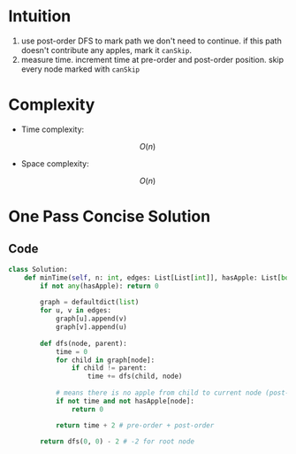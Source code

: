 # Intuition
<!-- Describe your first thoughts on how to solve this problem. -->
1. use post-order DFS to mark path we don't need to continue. if this path doesn't contribute any apples, mark it `canSkip`.
2. measure time. increment time at pre-order and post-order position. skip every node marked with `canSkip`

# Complexity
- Time complexity:
<!-- Add your time complexity here, e.g. $$O(n)$$ -->
$$O(n)$$

- Space complexity:
<!-- Add your space complexity here, e.g. $$O(n)$$ -->
$$O(n)$$

# One Pass Concise Solution

## Code

```py
class Solution:
    def minTime(self, n: int, edges: List[List[int]], hasApple: List[bool]) -> int:
        if not any(hasApple): return 0
        
        graph = defaultdict(list)
        for u, v in edges:
            graph[u].append(v)
            graph[v].append(u)
            
        def dfs(node, parent):
            time = 0
            for child in graph[node]:
                if child != parent:
                    time += dfs(child, node)
            
            # means there is no apple from child to current node (post-order)
            if not time and not hasApple[node]:
                return 0

            return time + 2 # pre-order + post-order
        
        return dfs(0, 0) - 2 # -2 for root node
```